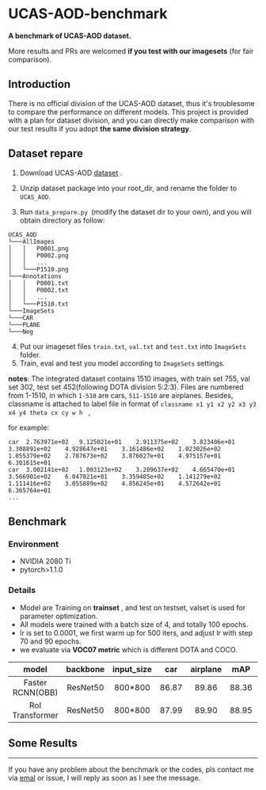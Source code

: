 # UCAS-AOD-benchmark
**A benchmark of UCAS-AOD dataset.**

More results  and PRs are welcomed **if you test with our imagesets** (for fair comparison).

## Introduction

There is no official division of the UCAS-AOD dataset, thus it's  troublesome to compare the performance on different models. This project is provided with a plan for dataset division, and you can directly make comparison with our test results if you adopt **the same division  strategy**.

## Dataset repare

1. Download  UCAS-AOD [dataset](https://hyper.ai/datasets/5419) .

2. Unzip dataset package into your root_dir, and rename the folder to `UCAS_AOD`.

3. Run `data_prepare.py `(modify the dataset dir to your own), and you will obtain directory as follow:
```
UCAS_AOD
└───AllImages
│   │   P0001.png
│   │   P0002.png
│   │	...
│   └───P1510.png
└───Annotations
│   │   P0001.txt
│   │   P0002.txt
│   │	...
│   └───P1510.txt       
└───ImageSets   
└───CAR
└───PLANE
└───Neg
```

4. Put our imageset files `train.txt`, `val.txt` and `test.txt` into `ImageSets` folder.
5. Train, eval and test you model according to `ImageSets`  settings.

**notes**: The integrated dataset contains 1510 images, with train set 755, val set 302, test set 452(following DOTA division 5:2:3). Files are numbered from 1-1510, in which `1-510` are cars, `511-1510` are airplanes. Besides, classname is attached to label file in format of  `classname x1 y1 x2 y2 x3 y3 x4 y4 theta cx cy w h ` ,

for example:

```
car  2.763971e+02	9.125021e+01	2.911375e+02	3.823406e+01	3.308891e+02	4.928647e+01	3.161486e+02	1.023026e+02	1.055379e+02	2.787673e+02	3.876027e+01	4.975157e+01	6.301615e+01	
car  3.002141e+02	1.003123e+02	3.209637e+02	4.665470e+01	3.566901e+02	6.047021e+01	3.359405e+02	1.141279e+02	1.111416e+02	3.055889e+02	4.856245e+01	4.572642e+01	6.365764e+01	
...
```

## Benchmark

###  Environment
* NVIDIA 2080 Ti
* pytorch>1.1.0

### Details

* Model are Training on **trainset** , and test on testset, valset is used for parameter optimization. 
* All models were trained with a batch size of 4, and totally 100 epochs.
* lr is set to 0.0001, we first warm up for 500 iters, and adjust lr with step 70 and 90 epochs. 
* we evaluate via **VOC07 metric** which is different DOTA and COCO. 

| model | backbone | input_size | car | airplane | mAP |paper link |remarks |
| :---: | :---: |:--------: | :--: | :------: | :--: |:-----: |:-----: |
| Faster RCNN(OBB) | ResNet50 | 800*800 | 86.87 | 89.86 | 88.36 | —— | [code](https://github.com/dingjiansw101/AerialDetection) |
| RoI Transformer | ResNet50 | 800*800 | 87.99 | 89.90 | 88.95 | [CVPR2019](https://openaccess.thecvf.com/content_CVPR_2019/papers/Ding_Learning_RoI_Transformer_for_Oriented_Object_Detection_in_Aerial_Images_CVPR_2019_paper.pdf) | [code](https://github.com/dingjiansw101/RoITransformer_DOTA) |

## Some Results



---

If you have any problem about the benchmark or  the codes, pls contact me via [emal](mq_chaser@126.com) or issue, I will reply as soon as I see the message. 


